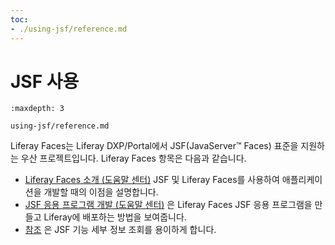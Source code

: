 ```yaml
---
toc:
- ./using-jsf/reference.md
---
```

# JSF 사용

```{toctree}
:maxdepth: 3

using-jsf/reference.md
```

Liferay Faces는 Liferay DXP/Portal에서 JSF(JavaServer&#8482; Faces) 표준을 지원하는 우산 프로젝트입니다. Liferay Faces 항목은 다음과 같습니다.

* [Liferay Faces 소개 \(도움말 센터\)](https://help.liferay.com/hc/en-us/articles/360017902792-Introduction-to-Liferay-Faces) JSF 및 Liferay Faces를 사용하여 애플리케이션을 개발할 때의 이점을 설명합니다.
* [JSF 응용 프로그램 개발 \(도움말 센터\)](https://help.liferay.com/hc/en-us/articles/360029069451-Developing-a-JSF-Portlet-Application) 은 Liferay Faces JSF 응용 프로그램을 만들고 Liferay에 배포하는 방법을 보여줍니다.
* [참조](./using-jsf/reference.md) 은 JSF 기능 세부 정보 조회를 용이하게 합니다.